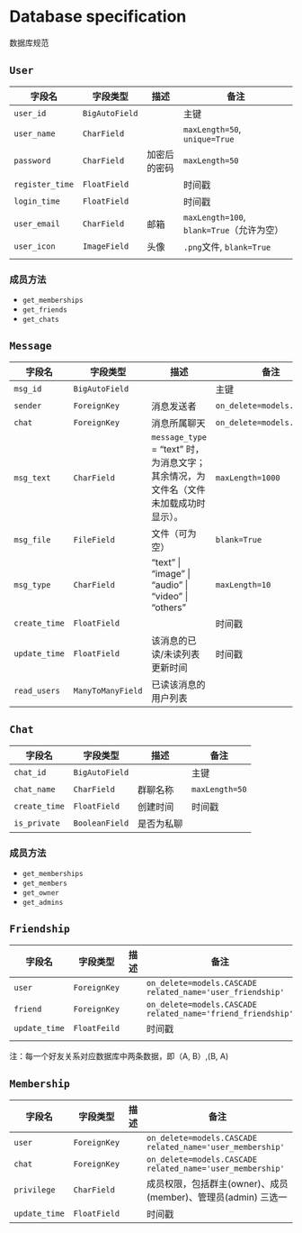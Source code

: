 # Database specification

数据库规范

## `User`

| 字段名             | 字段类型              | 描述    | 备注                                  |
|-----------------|-------------------|-------|-------------------------------------|
| `user_id`       | `BigAutoField`    |       | 主键                                  |
| `user_name`     | `CharField`       |       | `maxLength=50`, `unique=True`       |
| `password`      | `CharField`       | 加密后的密码 | `maxLength=50`                      |
| `register_time` | `FloatField`      |       | 时间戳                                 |
| `login_time`    | `FloatField`      |       | 时间戳                                 |
| `user_email`    | `CharField`       | 邮箱    | `maxLength=100`, `blank=True`（允许为空） |
| `user_icon`     | `ImageField`      | 头像    | `.png`文件, `blank=True`              |
|                 |                |              |                                           |

### 成员方法

- `get_memberships`
- `get_friends`
- `get_chats`



## `Message`

| 字段名           | 字段类型           | 描述                                                      | 备注                                       |
|---------------|----------------|---------------------------------------------------------| ------------------------------------------ |
| `msg_id`      | `BigAutoField` |                                                         | 主键                                       |
| `sender`      | `ForeignKey` | 消息发送者                                                   | `on_delete=models.CASCADE` |
| `chat`        | `ForeignKey` | 消息所属聊天                                                  | `on_delete=models.CASCADE`                 |
| `msg_text`    | `CharField`    | `message_type`  = “text” 时，为消息文字；其余情况，为文件名（文件未加载成功时显示）。 | `maxLength=1000`                           |
| `msg_file`    | `FileField`    | 文件（可为空）                                                 | `blank=True`                               |
| `msg_type`    | `CharField`    | “text” \| “image” \| “audio” \| “video” \| “others”     | `maxLength=10`                             |
| `create_time` | `FloatField`   |                                                         | 时间戳                                     |
| `update_time` | `FloatField` | 该消息的已读/未读列表更新时间 | 时间戳 |
| `read_users`  | `ManyToManyField` | 已读该消息的用户列表 |  |





## `Chat`

| 字段名        | 字段类型       | 描述       | 备注           |
| ------------- | -------------- | ---------- | -------------- |
| `chat_id`     | `BigAutoField` |            | 主键           |
| `chat_name`   | `CharField`    | 群聊名称   | `maxLength=50` |
| `create_time` | `FloatField`   | 创建时间   | 时间戳         |
| `is_private`  | `BooleanField` | 是否为私聊 |                |

### 成员方法

- `get_memberships`
- `get_members`
- `get_owner`
- `get_admins`



## `Friendship`

| 字段名        | 字段类型     | 描述 | 备注                                                         |
| ------------- | ------------ | ---- | ------------------------------------------------------------ |
| `user`        | `ForeignKey` |      | `on_delete=models.CASCADE`<br />`related_name='user_friendship'` |
| `friend`      | `ForeignKey` |      | `on_delete=models.CASCADE`<br />`related_name='friend_friendship'` |
| `update_time` | `FloatFeild` |      | 时间戳                                                       |
|               |              |      |                                                              |

注：每一个好友关系对应数据库中两条数据，即（A, B）,(B, A)



## `Membership`

| 字段名        | 字段类型     | 描述 | 备注                                                         |
| ------------- | ------------ | ---- | ------------------------------------------------------------ |
| `user`        | `ForeignKey` |      | `on_delete=models.CASCADE`<br />`related_name='user_membership'` |
| `chat`        | `ForeignKey` |      | `on_delete=models.CASCADE`<br />`related_name='user_membership'` |
| `privilege`   | `CharField`  |      | 成员权限，包括群主(owner)、成员(member)、管理员(admin) 三选一 |
| `update_time` | `FloatField` |      | 时间戳                                                       |